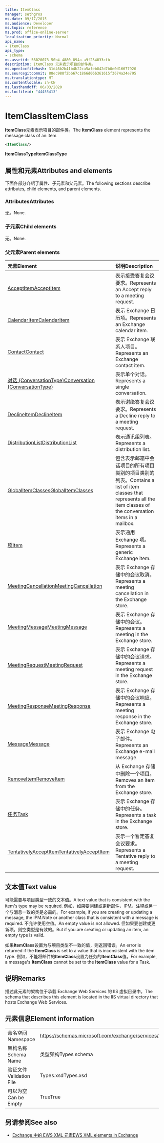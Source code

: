 ```yaml
---
title: ItemClass
manager: sethgros
ms.date: 09/17/2015
ms.audience: Developer
ms.topic: reference
ms.prod: office-online-server
localization_priority: Normal
api_name:
- ItemClass
api_type:
- schema
ms.assetid: 56020078-50b4-4880-894a-a9f234033cfb
description: ItemClass 元素表示项目的邮件类。
ms.openlocfilehash: 31d46b2b41b4b22ca5afeb842d7b0e0d16677920
ms.sourcegitcommit: 88ec988f2bb67c1866d06b361615f3674a24e795
ms.translationtype: MT
ms.contentlocale: zh-CN
ms.lasthandoff: 06/03/2020
ms.locfileid: "44455413"
---
```

# <a name="itemclass"></a><span data-ttu-id="d04a3-103">ItemClass</span><span class="sxs-lookup"><span data-stu-id="d04a3-103">ItemClass</span></span>

<span data-ttu-id="d04a3-104">**ItemClass**元素表示项目的邮件类。</span><span class="sxs-lookup"><span data-stu-id="d04a3-104">The **ItemClass** element represents the message class of an item.</span></span> 
  
```XML
<ItemClass/>
```

 <span data-ttu-id="d04a3-105">**ItemClassType**</span><span class="sxs-lookup"><span data-stu-id="d04a3-105">**ItemClassType**</span></span>
## <a name="attributes-and-elements"></a><span data-ttu-id="d04a3-106">属性和元素</span><span class="sxs-lookup"><span data-stu-id="d04a3-106">Attributes and elements</span></span>

<span data-ttu-id="d04a3-107">下面各部分介绍了属性、子元素和父元素。</span><span class="sxs-lookup"><span data-stu-id="d04a3-107">The following sections describe attributes, child elements, and parent elements.</span></span>
  
### <a name="attributes"></a><span data-ttu-id="d04a3-108">Attributes</span><span class="sxs-lookup"><span data-stu-id="d04a3-108">Attributes</span></span>

<span data-ttu-id="d04a3-109">无。</span><span class="sxs-lookup"><span data-stu-id="d04a3-109">None.</span></span>
  
### <a name="child-elements"></a><span data-ttu-id="d04a3-110">子元素</span><span class="sxs-lookup"><span data-stu-id="d04a3-110">Child elements</span></span>

<span data-ttu-id="d04a3-111">无。</span><span class="sxs-lookup"><span data-stu-id="d04a3-111">None.</span></span>
  
### <a name="parent-elements"></a><span data-ttu-id="d04a3-112">父元素</span><span class="sxs-lookup"><span data-stu-id="d04a3-112">Parent elements</span></span>

|<span data-ttu-id="d04a3-113">**元素**</span><span class="sxs-lookup"><span data-stu-id="d04a3-113">**Element**</span></span>|<span data-ttu-id="d04a3-114">**说明**</span><span class="sxs-lookup"><span data-stu-id="d04a3-114">**Description**</span></span>|
|:-----|:-----|
|[<span data-ttu-id="d04a3-115">AcceptItem</span><span class="sxs-lookup"><span data-stu-id="d04a3-115">AcceptItem</span></span>](acceptitem.md) <br/> |<span data-ttu-id="d04a3-116">表示接受答复会议要求。</span><span class="sxs-lookup"><span data-stu-id="d04a3-116">Represents an Accept reply to a meeting request.</span></span>  <br/> |
|[<span data-ttu-id="d04a3-117">CalendarItem</span><span class="sxs-lookup"><span data-stu-id="d04a3-117">CalendarItem</span></span>](calendaritem.md) <br/> |<span data-ttu-id="d04a3-118">表示 Exchange 日历项。</span><span class="sxs-lookup"><span data-stu-id="d04a3-118">Represents an Exchange calendar item.</span></span>  <br/> |
|[<span data-ttu-id="d04a3-119">Contact</span><span class="sxs-lookup"><span data-stu-id="d04a3-119">Contact</span></span>](contact.md) <br/> |<span data-ttu-id="d04a3-120">表示 Exchange 联系人项目。</span><span class="sxs-lookup"><span data-stu-id="d04a3-120">Represents an Exchange contact item.</span></span>  <br/> |
|[<span data-ttu-id="d04a3-121">对话 (ConversationType)</span><span class="sxs-lookup"><span data-stu-id="d04a3-121">Conversation (ConversationType)</span></span>](conversation-conversationtype.md) <br/> |<span data-ttu-id="d04a3-122">表示单个对话。</span><span class="sxs-lookup"><span data-stu-id="d04a3-122">Represents a single conversation.</span></span>  <br/> |
|[<span data-ttu-id="d04a3-123">DeclineItem</span><span class="sxs-lookup"><span data-stu-id="d04a3-123">DeclineItem</span></span>](declineitem.md) <br/> |<span data-ttu-id="d04a3-124">表示谢绝答复会议要求。</span><span class="sxs-lookup"><span data-stu-id="d04a3-124">Represents a Decline reply to a meeting request.</span></span>  <br/> |
|[<span data-ttu-id="d04a3-125">DistributionList</span><span class="sxs-lookup"><span data-stu-id="d04a3-125">DistributionList</span></span>](distributionlist.md) <br/> |<span data-ttu-id="d04a3-126">表示通讯组列表。</span><span class="sxs-lookup"><span data-stu-id="d04a3-126">Represents a distribution list.</span></span>  <br/> |
|[<span data-ttu-id="d04a3-127">GlobalItemClasses</span><span class="sxs-lookup"><span data-stu-id="d04a3-127">GlobalItemClasses</span></span>](globalitemclasses.md) <br/> |<span data-ttu-id="d04a3-128">包含表示邮箱中会话项目的所有项目类别的项目类别的列表。</span><span class="sxs-lookup"><span data-stu-id="d04a3-128">Contains a list of item classes that represents all the item classes of the conversation items in a mailbox.</span></span>  <br/> |
|[<span data-ttu-id="d04a3-129">项</span><span class="sxs-lookup"><span data-stu-id="d04a3-129">Item</span></span>](item.md) <br/> |<span data-ttu-id="d04a3-130">表示通用 Exchange 项。</span><span class="sxs-lookup"><span data-stu-id="d04a3-130">Represents a generic Exchange item.</span></span>  <br/> |
|[<span data-ttu-id="d04a3-131">MeetingCancellation</span><span class="sxs-lookup"><span data-stu-id="d04a3-131">MeetingCancellation</span></span>](meetingcancellation.md) <br/> |<span data-ttu-id="d04a3-132">表示 Exchange 存储中的会议取消。</span><span class="sxs-lookup"><span data-stu-id="d04a3-132">Represents a meeting cancellation in the Exchange store.</span></span>  <br/> |
|[<span data-ttu-id="d04a3-133">MeetingMessage</span><span class="sxs-lookup"><span data-stu-id="d04a3-133">MeetingMessage</span></span>](meetingmessage.md) <br/> |<span data-ttu-id="d04a3-134">表示 Exchange 存储中的会议。</span><span class="sxs-lookup"><span data-stu-id="d04a3-134">Represents a meeting in the Exchange store.</span></span>  <br/> |
|[<span data-ttu-id="d04a3-135">MeetingRequest</span><span class="sxs-lookup"><span data-stu-id="d04a3-135">MeetingRequest</span></span>](meetingrequest.md) <br/> |<span data-ttu-id="d04a3-136">表示 Exchange 存储中的会议请求。</span><span class="sxs-lookup"><span data-stu-id="d04a3-136">Represents a meeting request in the Exchange store.</span></span>  <br/> |
|[<span data-ttu-id="d04a3-137">MeetingResponse</span><span class="sxs-lookup"><span data-stu-id="d04a3-137">MeetingResponse</span></span>](meetingresponse.md) <br/> |<span data-ttu-id="d04a3-138">表示 Exchange 存储中的会议响应。</span><span class="sxs-lookup"><span data-stu-id="d04a3-138">Represents a meeting response in the Exchange store.</span></span>  <br/> |
|[<span data-ttu-id="d04a3-139">Message</span><span class="sxs-lookup"><span data-stu-id="d04a3-139">Message</span></span>](message-ex15websvcsotherref.md) <br/> |<span data-ttu-id="d04a3-140">表示 Exchange 电子邮件。</span><span class="sxs-lookup"><span data-stu-id="d04a3-140">Represents an Exchange e-mail message.</span></span>  <br/> |
|[<span data-ttu-id="d04a3-141">RemoveItem</span><span class="sxs-lookup"><span data-stu-id="d04a3-141">RemoveItem</span></span>](removeitem.md) <br/> |<span data-ttu-id="d04a3-142">从 Exchange 存储中删除一个项目。</span><span class="sxs-lookup"><span data-stu-id="d04a3-142">Removes an item from the Exchange store.</span></span>  <br/> |
|[<span data-ttu-id="d04a3-143">任务</span><span class="sxs-lookup"><span data-stu-id="d04a3-143">Task</span></span>](task.md) <br/> |<span data-ttu-id="d04a3-144">表示 Exchange 存储中的任务。</span><span class="sxs-lookup"><span data-stu-id="d04a3-144">Represents a task in the Exchange store.</span></span>  <br/> |
|[<span data-ttu-id="d04a3-145">TentativelyAcceptItem</span><span class="sxs-lookup"><span data-stu-id="d04a3-145">TentativelyAcceptItem</span></span>](tentativelyacceptitem.md) <br/> |<span data-ttu-id="d04a3-146">表示一个暂定答复会议要求。</span><span class="sxs-lookup"><span data-stu-id="d04a3-146">Represents a Tentative reply to a meeting request.</span></span>  <br/> |
   
## <a name="text-value"></a><span data-ttu-id="d04a3-147">文本值</span><span class="sxs-lookup"><span data-stu-id="d04a3-147">Text value</span></span>

<span data-ttu-id="d04a3-148">可能需要与项目类型一致的文本值。</span><span class="sxs-lookup"><span data-stu-id="d04a3-148">A text value that is consistent with the item's type may be required.</span></span> <span data-ttu-id="d04a3-149">例如，如果要创建或更新邮件，IPM。注释或另一个与消息一致的类是必需的。</span><span class="sxs-lookup"><span data-stu-id="d04a3-149">For example, if you are creating or updating a message, the IPM.Note or another class that is consistent with a message is required.</span></span> <span data-ttu-id="d04a3-150">不允许使用空值。</span><span class="sxs-lookup"><span data-stu-id="d04a3-150">An empty value is not allowed.</span></span> <span data-ttu-id="d04a3-151">但如果要创建或更新项，则空类型是有效的。</span><span class="sxs-lookup"><span data-stu-id="d04a3-151">But if you are creating or updating an item, an empty type is valid.</span></span>
  
<span data-ttu-id="d04a3-152">如果**ItemClass**设置为与项目类型不一致的值，则返回错误。</span><span class="sxs-lookup"><span data-stu-id="d04a3-152">An error is returned if the **ItemClass** is set to a value that is inconsistent with the item type.</span></span> <span data-ttu-id="d04a3-153">例如，不能将邮件的**ItemClass**设置为任务的**ItemClass**值。</span><span class="sxs-lookup"><span data-stu-id="d04a3-153">For example, a message's **ItemClass** cannot be set to the **ItemClass** value for a Task.</span></span> 
  
## <a name="remarks"></a><span data-ttu-id="d04a3-154">说明</span><span class="sxs-lookup"><span data-stu-id="d04a3-154">Remarks</span></span>

<span data-ttu-id="d04a3-155">描述此元素的架构位于承载 Exchange Web Services 的 IIS 虚拟目录中。</span><span class="sxs-lookup"><span data-stu-id="d04a3-155">The schema that describes this element is located in the IIS virtual directory that hosts Exchange Web Services.</span></span>
  
## <a name="element-information"></a><span data-ttu-id="d04a3-156">元素信息</span><span class="sxs-lookup"><span data-stu-id="d04a3-156">Element information</span></span>

|||
|:-----|:-----|
|<span data-ttu-id="d04a3-157">命名空间</span><span class="sxs-lookup"><span data-stu-id="d04a3-157">Namespace</span></span>  <br/> |https://schemas.microsoft.com/exchange/services/2006/types  <br/> |
|<span data-ttu-id="d04a3-158">架构名称</span><span class="sxs-lookup"><span data-stu-id="d04a3-158">Schema Name</span></span>  <br/> |<span data-ttu-id="d04a3-159">类型架构</span><span class="sxs-lookup"><span data-stu-id="d04a3-159">Types schema</span></span>  <br/> |
|<span data-ttu-id="d04a3-160">验证文件</span><span class="sxs-lookup"><span data-stu-id="d04a3-160">Validation File</span></span>  <br/> |<span data-ttu-id="d04a3-161">Types.xsd</span><span class="sxs-lookup"><span data-stu-id="d04a3-161">Types.xsd</span></span>  <br/> |
|<span data-ttu-id="d04a3-162">可以为空</span><span class="sxs-lookup"><span data-stu-id="d04a3-162">Can be Empty</span></span>  <br/> |<span data-ttu-id="d04a3-163">True</span><span class="sxs-lookup"><span data-stu-id="d04a3-163">True</span></span>  <br/> |
   
## <a name="see-also"></a><span data-ttu-id="d04a3-164">另请参阅</span><span class="sxs-lookup"><span data-stu-id="d04a3-164">See also</span></span>



- [<span data-ttu-id="d04a3-165">Exchange 中的 EWS XML 元素</span><span class="sxs-lookup"><span data-stu-id="d04a3-165">EWS XML elements in Exchange</span></span>](ews-xml-elements-in-exchange.md)

